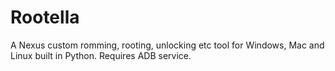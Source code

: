 # Rootella
A Nexus custom romming, rooting, unlocking etc tool for Windows, Mac and Linux built in Python. Requires ADB service.
